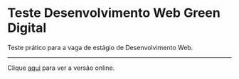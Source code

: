 # Teste Desenvolvimento Web Green Digital
Teste prático para a vaga de estágio de Desenvolvimento Web.

---

Clique [aqui](https://britomari.github.io/teste-green-digital/seguranca-do-trabalho.html) para ver a versão online.
